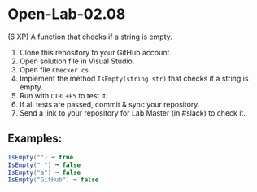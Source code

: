# Open-Lab-02.08
(6 XP) A function that checks if a string is empty.

1. Clone this repository to your GitHub account.
2. Open solution file in Visual Studio.
3. Open file `Checker.cs`.
4. Implement the method `IsEmpty(string str)` that checks if a string is empty.
5. Run with `CTRL+F5` to test it.
6. If all tests are passed, commit & sync your repository.
7. Send a link to your repository for Lab Master (in #slack) to check it.

## Examples: 
```C#
IsEmpty("") ➞ true
IsEmpty(" ") ➞ false
IsEmpty("a") ➞ false
IsEmpty("GitHub") ➞ false
```
